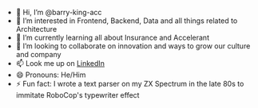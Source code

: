 - 👋 Hi, I’m @barry-king-acc
- 👀 I’m interested in Frontend, Backend, Data and all things related to Architecture
- 🌱 I’m currently learning all about Insurance and Accelerant
- 💞️ I’m looking to collaborate on innovation and ways to grow our culture and company
- 📫 Look me up on [LinkedIn](https://www.linkedin.com/in/iambarryking/)  
- 😄 Pronouns: He/Him
- ⚡ Fun fact: I wrote a text parser on my ZX Spectrum in the late 80s to immitate RoboCop's typewriter effect 

<!---
barry-king-acc/barry-king-acc is a ✨ special ✨ repository because its `README.md` (this file) appears on your GitHub profile.
You can click the Preview link to take a look at your changes.
--->
